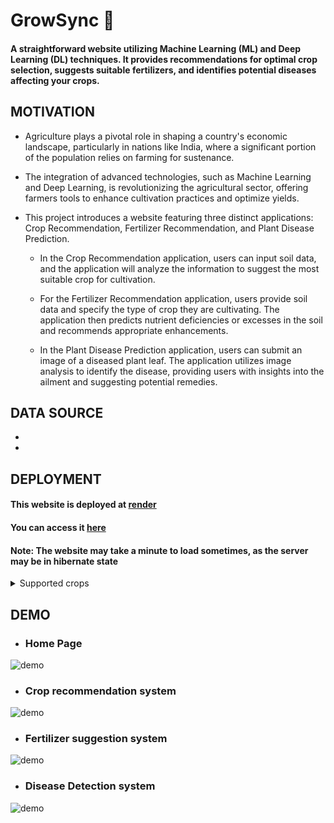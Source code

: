 # GrowSync 🌿
#### A straightforward website utilizing Machine Learning (ML) and Deep Learning (DL) techniques. It provides recommendations for optimal crop selection, suggests suitable fertilizers, and identifies potential diseases affecting your crops.

## MOTIVATION
- Agriculture plays a pivotal role in shaping a country's economic landscape, particularly in nations like India, where a significant portion of the population relies on farming for sustenance.
  
- The integration of advanced technologies, such as Machine Learning and Deep Learning, is revolutionizing the agricultural sector, offering farmers tools to enhance cultivation practices and optimize yields.
  
- This project introduces a website featuring three distinct applications: Crop Recommendation, Fertilizer Recommendation, and Plant Disease Prediction. 

    - In the Crop Recommendation application, users can input soil data, and the application will analyze the information to suggest the most suitable crop for cultivation.
    
    - For the Fertilizer Recommendation application, users provide soil data and specify the type of crop they are cultivating. The application then predicts nutrient deficiencies or excesses in the soil and recommends appropriate enhancements.
 
    - In the Plant Disease Prediction application, users can submit an image of a diseased plant leaf. The application utilizes image analysis to identify the disease, providing users with insights into the ailment and suggesting potential remedies.
      
## DATA SOURCE 
- [](https://www.kaggle.com/atharvaingle/crop-recommendation-dataset) 
- [](https://www.kaggle.com/vipoooool/new-plant-diseases-dataset)

## DEPLOYMENT 
#### This website is deployed at [render](https://www.render.com/)
#### You can access it [here](https://growsync.onrender.com/)
#### Note: The website may take a minute to load sometimes, as the server may be in hibernate state

<details>
  <summary>Supported crops
</summary>

- Apple
- Blueberry
- Cherry
- Corn
- Grape
- Pepper
- Orange
- Peach
- Potato
- Soybean
- Strawberry
- Tomato
- Squash
- Raspberry
</details>

## DEMO

- ### Home Page

![demo](https://media.giphy.com/media/v1.Y2lkPTc5MGI3NjExd2cxMDlqZ3U0NGFrd24xbXhhYW9ucHp3dWo3Ynh3emMzaTg5eDFwZSZlcD12MV9pbnRlcm5hbF9naWZfYnlfaWQmY3Q9Zw/nk4rrGWmnJgwvujcJl/giphy.gif)

- ### Crop recommendation system

![demo](https://media.giphy.com/media/v1.Y2lkPTc5MGI3NjExc3hkbmlpMzljbTJzZjI5cDgzbXdqam5qbnlnanRjbmRhYXRxZzVuaiZlcD12MV9pbnRlcm5hbF9naWZfYnlfaWQmY3Q9Zw/u2xmp8ropAnh75iQus/giphy.gif)

- ### Fertilizer suggestion system

![demo](https://media.giphy.com/media/v1.Y2lkPTc5MGI3NjExMGNjMGE2emh6Mjh0NTcydHdpM24wOGQweno5dHE2ZndwNjFiYWZqMCZlcD12MV9pbnRlcm5hbF9naWZfYnlfaWQmY3Q9Zw/KH01yU8opMFF2INo0t/giphy.gif)


- ### Disease Detection system
![demo](https://media.giphy.com/media/v1.Y2lkPTc5MGI3NjExaWttNWtxa2gwOGhqNGhud2pwZG80bDJtY3FteHFvcDJ3aHdsMGk4MiZlcD12MV9pbnRlcm5hbF9naWZfYnlfaWQmY3Q9Zw/3OUMJlK3NR36EyJyD7/giphy.gif)
